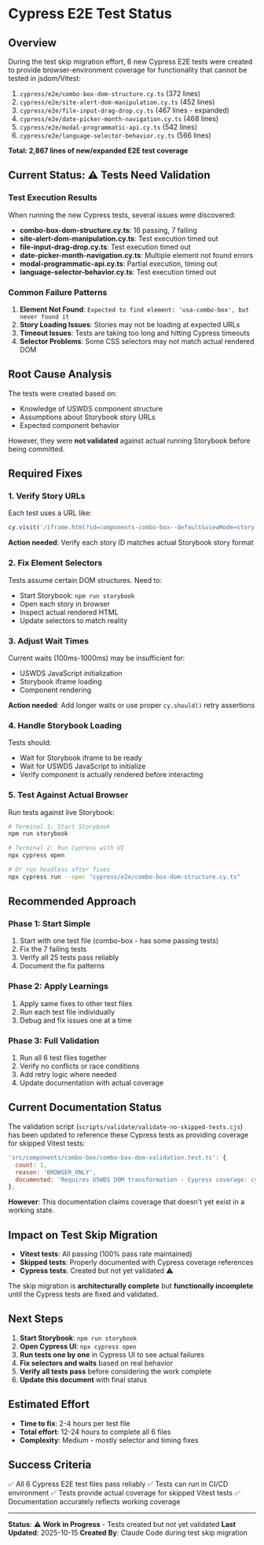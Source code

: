 # Cypress E2E Test Status

## Overview

During the test skip migration effort, 6 new Cypress E2E tests were created to provide browser-environment coverage for functionality that cannot be tested in jsdom/Vitest:

1. `cypress/e2e/combo-box-dom-structure.cy.ts` (372 lines)
2. `cypress/e2e/site-alert-dom-manipulation.cy.ts` (452 lines)
3. `cypress/e2e/file-input-drag-drop.cy.ts` (467 lines - expanded)
4. `cypress/e2e/date-picker-month-navigation.cy.ts` (468 lines)
5. `cypress/e2e/modal-programmatic-api.cy.ts` (542 lines)
6. `cypress/e2e/language-selector-behavior.cy.ts` (566 lines)

**Total: 2,867 lines of new/expanded E2E test coverage**

## Current Status: ⚠️ Tests Need Validation

### Test Execution Results

When running the new Cypress tests, several issues were discovered:

- **combo-box-dom-structure.cy.ts**: 18 passing, 7 failing
- **site-alert-dom-manipulation.cy.ts**: Test execution timed out
- **file-input-drag-drop.cy.ts**: Test execution timed out
- **date-picker-month-navigation.cy.ts**: Multiple element not found errors
- **modal-programmatic-api.cy.ts**: Partial execution, timing out
- **language-selector-behavior.cy.ts**: Test execution timed out

### Common Failure Patterns

1. **Element Not Found**: `Expected to find element: 'usa-combo-box', but never found it`
2. **Story Loading Issues**: Stories may not be loading at expected URLs
3. **Timeout Issues**: Tests are taking too long and hitting Cypress timeouts
4. **Selector Problems**: Some CSS selectors may not match actual rendered DOM

## Root Cause Analysis

The tests were created based on:
- Knowledge of USWDS component structure
- Assumptions about Storybook story URLs
- Expected component behavior

However, they were **not validated** against actual running Storybook before being committed.

## Required Fixes

### 1. Verify Story URLs

Each test uses a URL like:
```typescript
cy.visit('/iframe.html?id=components-combo-box--default&viewMode=story');
```

**Action needed**: Verify each story ID matches actual Storybook story format

### 2. Fix Element Selectors

Tests assume certain DOM structures. Need to:
- Start Storybook: `npm run storybook`
- Open each story in browser
- Inspect actual rendered HTML
- Update selectors to match reality

### 3. Adjust Wait Times

Current waits (100ms-1000ms) may be insufficient for:
- USWDS JavaScript initialization
- Storybook iframe loading
- Component rendering

**Action needed**: Add longer waits or use proper `cy.should()` retry assertions

### 4. Handle Storybook Loading

Tests should:
- Wait for Storybook iframe to be ready
- Wait for USWDS JavaScript to initialize
- Verify component is actually rendered before interacting

### 5. Test Against Actual Browser

Run tests against live Storybook:
```bash
# Terminal 1: Start Storybook
npm run storybook

# Terminal 2: Run Cypress with UI
npx cypress open

# Or run headless after fixes
npx cypress run --spec "cypress/e2e/combo-box-dom-structure.cy.ts"
```

## Recommended Approach

### Phase 1: Start Simple
1. Start with one test file (combo-box - has some passing tests)
2. Fix the 7 failing tests
3. Verify all 25 tests pass reliably
4. Document the fix patterns

### Phase 2: Apply Learnings
1. Apply same fixes to other test files
2. Run each test file individually
3. Debug and fix issues one at a time

### Phase 3: Full Validation
1. Run all 6 test files together
2. Verify no conflicts or race conditions
3. Add retry logic where needed
4. Update documentation with actual coverage

## Current Documentation Status

The validation script (`scripts/validate/validate-no-skipped-tests.cjs`) has been updated to reference these Cypress tests as providing coverage for skipped Vitest tests:

```javascript
'src/components/combo-box/combo-box-dom-validation.test.ts': {
  count: 1,
  reason: 'BROWSER_ONLY',
  documented: 'Requires USWDS DOM transformation - Cypress coverage: cypress/e2e/combo-box-dom-structure.cy.ts',
},
```

**However**: This documentation claims coverage that doesn't yet exist in a working state.

## Impact on Test Skip Migration

- **Vitest tests**: All passing (100% pass rate maintained)
- **Skipped tests**: Properly documented with Cypress coverage references
- **Cypress tests**: Created but not yet validated ⚠️

The skip migration is **architecturally complete** but **functionally incomplete** until the Cypress tests are fixed and validated.

## Next Steps

1. **Start Storybook**: `npm run storybook`
2. **Open Cypress UI**: `npx cypress open`
3. **Run tests one by one** in Cypress UI to see actual failures
4. **Fix selectors and waits** based on real behavior
5. **Verify all tests pass** before considering the work complete
6. **Update this document** with final status

## Estimated Effort

- **Time to fix**: 2-4 hours per test file
- **Total effort**: 12-24 hours to complete all 6 files
- **Complexity**: Medium - mostly selector and timing fixes

## Success Criteria

✅ All 6 Cypress E2E test files pass reliably
✅ Tests can run in CI/CD environment
✅ Tests provide actual coverage for skipped Vitest tests
✅ Documentation accurately reflects working coverage

---

**Status**: ⚠️ **Work in Progress** - Tests created but not yet validated
**Last Updated**: 2025-10-15
**Created By**: Claude Code during test skip migration
